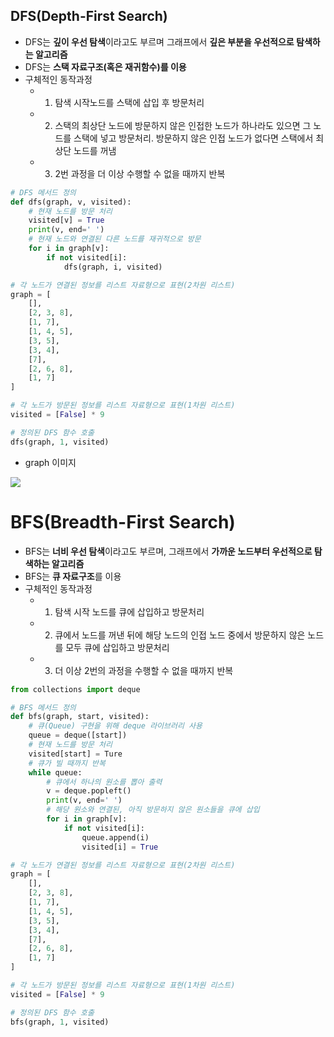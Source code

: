 ## DFS(Depth-First Search)
- DFS는 <b>깊이 우선 탐색</b>이라고도 부르며 그래프에서 <b>깊은 부분을 우선적으로 탐색하는 알고리즘</b>
- DFS는 <b>스택 자료구조(혹은 재귀함수)를 이용</b>
- 구체적인 동작과정
  * 1. 탐색 시작노드를 스택에 삽입 후 방문처리
  * 2. 스택의 최상단 노드에 방문하지 않은 인접한 노드가 하나라도 있으면 그 노드를 스택에 넣고 방문처리. 방문하지 않은 인접 노드가 없다면 스택에서 최상단 노드를 꺼냄
  * 3. 2번 과정을 더 이상 수행할 수 없을 때까지 반복

```python
# DFS 메서드 정의
def dfs(graph, v, visited):
    # 현재 노드를 방문 처리
    visited[v] = True
    print(v, end=' ')
    # 현재 노드와 연결된 다른 노드를 재귀적으로 방문
    for i in graph[v]:
        if not visited[i]:
            dfs(graph, i, visited)

# 각 노드가 연결된 정보를 리스트 자료형으로 표현(2차원 리스트)
graph = [
    [],
    [2, 3, 8],
    [1, 7],
    [1, 4, 5],
    [3, 5],
    [3, 4],
    [7],
    [2, 6, 8],
    [1, 7]
]

# 각 노드가 방문된 정보를 리스트 자료형으로 표현(1차원 리스트)
visited = [False] * 9

# 정의된 DFS 함수 호출
dfs(graph, 1, visited)
```

* graph 이미지
<img src="https://user-images.githubusercontent.com/90609686/220238866-dba23bbe-bd2c-49d4-be2b-c0e004a4cdbc.jpg">


# BFS(Breadth-First Search)
- BFS는 <b>너비 우선 탐색</b>이라고도 부르며, 그래프에서 <b>가까운 노드부터 우선적으로 탐색하는 알고리즘</b>
- BFS는 <b>큐 자료구조</b>를 이용
- 구체적인 동작과정
  * 1. 탐색 시작 노드를 큐에 삽입하고 방문처리
  * 2. 큐에서 노드를 꺼낸 뒤에 해당 노드의 인접 노드 중에서 방문하지 않은 노드를 모두 큐에 삽입하고 방문처리
  * 3. 더 이상 2번의 과정을 수행할 수 없을 때까지 반복

```python
from collections import deque

# BFS 메서드 정의
def bfs(graph, start, visited):
    # 큐(Queue) 구현을 위해 deque 라이브러리 사용
    queue = deque([start])
    # 현재 노드를 방문 처리
    visited[start] = Ture
    # 큐가 빌 때까지 반복
    while queue:
        # 큐에서 하나의 원소를 뽑아 출력
        v = deque.popleft()
        print(v, end=' ')
        # 해당 원소와 연결된, 아직 방문하지 않은 원소들을 큐에 삽입
        for i in graph[v]:
            if not visited[i]:
                queue.append(i)
                visited[i] = True

# 각 노드가 연결된 정보를 리스트 자료형으로 표현(2차원 리스트)
graph = [
    [],
    [2, 3, 8],
    [1, 7],
    [1, 4, 5],
    [3, 5],
    [3, 4],
    [7],
    [2, 6, 8],
    [1, 7]
]

# 각 노드가 방문된 정보를 리스트 자료형으로 표현(1차원 리스트)
visited = [False] * 9

# 정의된 DFS 함수 호출
bfs(graph, 1, visited)
```
